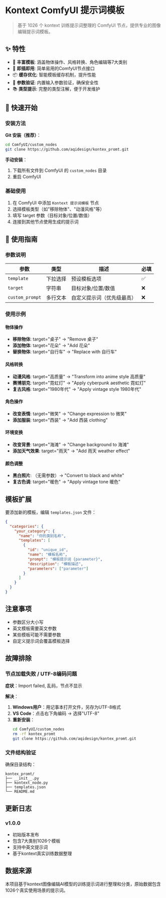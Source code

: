 # Kontext ComfyUI 提示词模板

> 基于 1026 个 kontext 训练提示词整理的 ComfyUI 节点，提供专业的图像编辑提示词模板。

## ✨ 特性

- 🎨 **丰富模板**: 涵盖物体操作、风格转换、角色编辑等7大类别
- 🚀 **即插即用**: 简单易用的ComfyUI节点接口
- 📦 **缓存优化**: 智能模板缓存机制，提升性能
- 🔧 **参数验证**: 内置输入参数验证，确保安全性
- 📚 **类型提示**: 完整的类型注解，便于开发维护

## 🚀 快速开始

### 安装方法

**Git 安装（推荐）**：
```bash
cd ComfyUI/custom_nodes
git clone https://github.com/aqidesign/kontex_promt.git
```

**手动安装**：
1. 下载所有文件到 ComfyUI 的 `custom_nodes` 目录
2. 重启 ComfyUI

### 基础使用

1. 在 ComfyUI 中添加 `Kontext 提示词模板` 节点
2. 选择模板类型（如"移除物体"、"动漫风格"等）
3. 填写 target 参数（目标对象/位置/数值）
4. 连接到其他节点使用生成的提示词

## 📖 使用指南

### 参数说明

| 参数 | 类型 | 描述 | 必填 |
|------|------|------|------|
| `template` | 下拉选择 | 预设模板选项 | ✅ |
| `target` | 字符串 | 目标对象/位置/数值 | ❌ |
| `custom_prompt` | 多行文本 | 自定义提示词（优先级最高） | ❌ |

### 使用示例

#### 物体操作
- **移除物体**: target="桌子" → "Remove 桌子"
- **添加物体**: target="花朵" → "Add 花朵"
- **替换物体**: target="自行车" → "Replace with 自行车"

#### 风格转换
- **动漫风格**: target="高质量" → "Transform into anime style 高质量"
- **赛博朋克**: target="霓虹灯" → "Apply cyberpunk aesthetic 霓虹灯"
- **复古风格**: target="1980年代" → "Apply vintage style 1980年代"

#### 角色操作
- **改变表情**: target="微笑" → "Change expression to 微笑"
- **添加服装**: target="西装" → "Add 西装 clothing"

#### 环境变换
- **改变背景**: target="海滩" → "Change background to 海滩"
- **添加天气效果**: target="雨天" → "Add 雨天 weather effect"

#### 颜色调整
- **黑白照片**: （无需参数）→ "Convert to black and white"
- **复古色调**: target="暖色" → "Apply vintage tone 暖色"

## 模板扩展

要添加新的模板，编辑 `templates.json` 文件：

```json
{
  "categories": {
    "your_category": {
      "name": "你的类别名称",
      "templates": [
        {
          "id": "unique_id",
          "name": "模板名称",
          "prompt": "模板提示词 {parameter}",
          "description": "模板描述",
          "parameters": ["parameter"]
        }
      ]
    }
  }
}
```

## 注意事项

- 参数区分大小写
- 英文模板需要英文参数
- 某些模板可能不需要参数
- 自定义提示词会覆盖模板选择

## 故障排除

### 节点加载失败 / UTF-8编码问题
**症状**：Import failed, 乱码，节点不显示

**解决**：
1. **Windows用户**：用记事本打开文件，另存为UTF-8格式
2. **VS Code**：点击右下角编码 → 选择"UTF-8"
3. **重新安装**：
   ```bash
   cd ComfyUI/custom_nodes
   rm -rf kontex_promt
   git clone https://github.com/aqidesign/kontex_promt.git
   ```

### 文件结构验证
确保目录结构：
```
kontex_promt/
├── __init__.py
├── kontext_node.py
├── templates.json
└── README.md
```

## 更新日志

### v1.0.0
- 初始版本发布
- 包含7大类别1026个模板
- 支持中英文提示词
- 基于kontext真实训练数据整理

## 数据来源

本项目基于kontext图像编辑AI模型的训练提示词进行整理和分类，原始数据包含1026个真实使用场景的提示词。
